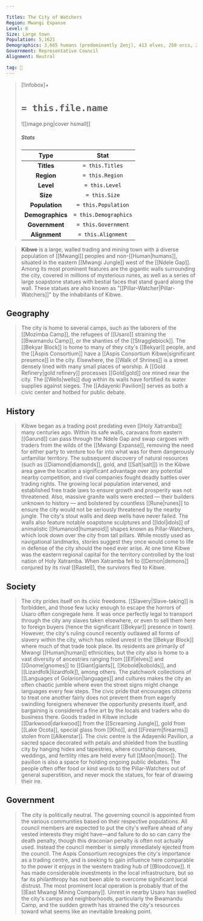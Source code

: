 ```yaml
---

Titles: The City of Watchers
Region: Mwangi Expanse
Level: 6
Size: Large town
Population: 5,1621
Demographics: 3,665 humans (predominantly Zenj), 413 elves, 258 orcs, 258 iruxi, 568 other
Government: Representative Council
Alignment: Neutral

tag: 🌃
---
```


> [!infobox]+
> #  `= this.file.name`
> ![[image.png|cover hsmall]]
> ##### Stats
> Type | Stat |
> :---:|:---:|
> **Titles** | `= this.Titles` |
> **Region** | `= this.Region` |
> **Level** | `= this.Level` |
> **Size** | `= this.Size` |
> **Population** | `= this.Population` |
> **Demographics** | `= this.Demographics` |
> **Government** | `= this.Government` |
> **Alignment** | `= this.Alignment` |



> **Kibwe** is a large, walled trading and mining town with a diverse population of [[Mwangi]] peoples and non-[[Human|humans]], situated in the eastern [[Mwangi Jungle]] west of the [[Ndele Gap]]. Among its most prominent features are the gigantic walls surrounding the city, covered in millions of mysterious runes, as well as a series of large soapstone statues with bestial faces that stand guard along the wall. These statues are also known as "[[Pillar-Watcher|Pillar-Watchers]]" by the inhabitants of Kibwe.



## Geography

> The city is home to several camps, such as the laborers of the [[Mozimba Camp]], the refugees of [[Usaro]] straining the [[Bwamandu Camp]], or the shanties of the [[Straggleblock]]. The [[Bekyar Block]] is home to many of they city's [[Bekyar]] people, and the [[Aspis Consortium]] have a [[Aspis Consortium Kibwe|significant presence]] in the city.
> Elsewhere, the [[Walk of Shrines]] is a street densely lined with many small places of worship. A [[Gold Refinery|gold refinery]] processes [[Gold|gold]] ore mined near the city. The [[Wells|wells]] dug within its walls have fortified its water supplies against sieges. The [[Adayenki Pavilion]] serves as both a civic center and hotbed for public debate.


## History

> Kibwe began as a trading post predating even [[Holy Xatramba]] many centuries ago. Within its safe walls, caravans from eastern [[Garund]] can pass through the Ndele Gap and swap cargoes with traders from the wilds of the [[Mwangi Expanse]], removing the need for either party to venture too far into what was for them dangerously unfamiliar territory.
> The subsequent discovery of natural resources (such as [[Diamond|diamonds]], gold, and [[Salt|salt]]) in the Kibwe area gave the location a significant advantage over any potential nearby competition, and rival companies fought deadly battles over trading rights. The growing local population intervened, and established free trade laws to ensure growth and prosperity was not threatened.
> Also, massive granite walls were erected — their builders unknown to history — and bolstered by countless [[Rune|runes]] to ensure the city would not be seriously threatened by the nearby jungle. The city's stout walls and deep wells have never failed.
> The walls also feature notable soapstone sculptures and [[Idol|idols]] of animalistic [[Humanoid|humanoid]] shapes known as Pillar-Watchers, which look down over the city from tall pillars. While mostly used as navigational landmarks, stories suggest they once would come to life in defense of the city should the need ever arise.
> At one time Kibwe was the eastern regional capital for the territory controlled by the lost nation of Holy Xatramba. When Xatramba fell to [[Demon|demons]] conjured by its rival [[Rastel]], the survivors fled to Kibwe.


## Society

> The city prides itself on its civic freedoms. [[Slavery|Slave-taking]] is forbidden, and those few lucky enough to escape the horrors of Usaro often congregate here. It was once perfectly legal to transport through the city any slaves taken elsewhere, or even to sell them here to foreign buyers (hence the significant [[Bekyar]] presence in town). However, the city's ruling council recently outlawed all forms of slavery within the city, which has roiled unrest in the [[Bekyar Block]] where much of that trade took place.
> Its residents are primarily of Mwangi [[Human|human]] ethnicities, but the city also is home to a vast diversity of ancestries ranging from [[Elf|elves]] and [[Gnome|gnomes]] to [[Giant|giants]], [[Kobold|kobolds]], and [[Lizardfolk|lizardfolk]], among others. The patchwork collections of [[Languages of Golarion|languages]] and cultures makes the city an often chaotic jumble where even the street signs might change languages every few steps.
> The civic pride that encourages citizens to treat one another fairly does not prevent them from eagerly swindling foreigners whenever the opportunity presents itself, and bargaining is considered a fine art by the locals and traders who do business there. Goods traded in Kibwe include [[Darkwood|darkwood]] from the [[Screaming Jungle]], gold from [[Lake Ocota]], special glass from [[Kho]], and [[Firearm|firearms]] stolen from [[Alkenstar]].
> The civic centre is the Adayeniki Pavilion, a sacred space decorated with petals and shielded from the bustling city by hanging hides and tapestries, where courtship dances, weddings, and fertility rites are held every full [[Moon|moon]]. The pavilion is also a space for holding ongoing public debates.
> The people often offer food or kind words to the Pillar-Watchers out of general superstition, and never mock the statues, for fear of drawing their ire.


## Government

> The city is politically neutral. The governing council is appointed from the various communities based on their respective populations. All council members are expected to put the city's welfare ahead of any vested interests they might have—and failure to do so can carry the death penalty, though this draconian penalty is often not actually used. Instead the council member is simply immediately ejected from the council.
> The Aspis Consortium recognizes the city's importance as a trading centre, and is seeking to gain influence here comparable to the power it enjoys in the western trading hub of [[Bloodcove]]. It has made considerable investments in the local infrastructure, but so far its philanthropy has not been able to overcome significant local distrust. The most prominent local operation is probably that of the [[East Mwangi Mining Company]].
> Unrest in nearby Usaro has swelled the city's camps and neighborhoods, particularly the Bwamandu Camp, and the sudden growth has strained the city's resources toward what seems like an inevitable breaking point.










